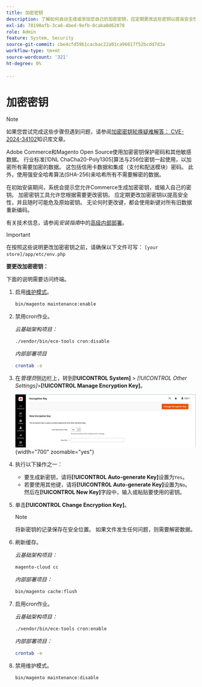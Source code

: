 ```yaml
---
title: 加密密钥
description: 了解如何自动生成或添加您自己的加密密钥，应定期更改这些密钥以提高安全性。
exl-id: 78190afb-3ca6-4bed-9efb-8caba0d62078
role: Admin
feature: System, Security
source-git-commit: cbe4cfd59b1cacbac22a01ca96617f52bcdd7d3a
workflow-type: tm+mt
source-wordcount: '321'
ht-degree: 0%

---
```


# 加密密钥

>[!NOTE]
>
>如果您尝试完成这些步骤但遇到问题，请参阅[加密密钥轮换疑难解答： CVE-2024-34102](https://experienceleague.adobe.com/en/docs/commerce-knowledge-base/kb/troubleshooting/known-issues-patches-attached/troubleshooting-encryption-key-rotation-cve-2024-34102)知识库文章。

Adobe Commerce和Magento Open Source使用加密密钥保护密码和其他敏感数据。 行业标准[!DNL ChaCha20-Poly1305]算法与256位密钥一起使用，以加密所有需要加密的数据。 这包括信用卡数据和集成（支付和配送模块）密码。 此外，使用强安全哈希算法(SHA-256)来哈希所有不需要解密的数据。

在初始安装期间，系统会提示您允许Commerce生成加密密钥，或输入自己的密钥。 加密密钥工具允许您根据需要更改密钥。 应定期更改加密密钥以提高安全性，并且随时可能危及原始密钥。 无论何时更改键，都会使用新键对所有旧数据重新编码。

有关技术信息，请参阅&#x200B;_安装指南_&#x200B;中的[高级内部部署](https://experienceleague.adobe.com/docs/commerce-operations/installation-guide/advanced.html)。

>[!IMPORTANT]
>
>在按照这些说明更改加密密钥之前，请确保以下文件可写： `[your store]/app/etc/env.php`

**要更改加密密钥：**

下面的说明需要访问终端。

1. 启用[维护模式](https://experienceleague.adobe.com/en/docs/commerce-operations/configuration-guide/setup/application-modes#maintenance-mode)。

   ```bash
   bin/magento maintenance:enable
   ```

1. 禁用cron作业。

   _云基础架构项目：_

   ```bash
   ./vendor/bin/ece-tools cron:disable
   ```

   _内部部署项目_

   ```bash
   crontab -e
   ```

1. 在&#x200B;_管理员_&#x200B;侧边栏上，转到&#x200B;**[!UICONTROL System]** > _[!UICONTROL Other Settings]_>**[!UICONTROL Manage Encryption Key]**。

   ![系统加密密钥](./assets/encryption-key.png){width="700" zoomable="yes"}

1. 执行以下操作之一：

   - 要生成新密钥，请将&#x200B;**[!UICONTROL Auto-generate Key]**&#x200B;设置为`Yes`。
   - 若要使用其他键，请将&#x200B;**[!UICONTROL Auto-generate Key]**&#x200B;设置为`No`。 然后在&#x200B;**[!UICONTROL New Key]**&#x200B;字段中，输入或粘贴要使用的密钥。

1. 单击&#x200B;**[!UICONTROL Change Encryption Key]**。

   >[!NOTE]
   >
   >将新密钥的记录保存在安全位置。 如果文件发生任何问题，则需要解密数据。

1. 刷新缓存。

   _云基础架构项目：_

   ```bash
   magento-cloud cc
   ```

   _内部部署项目：_

   ```bash
   bin/magento cache:flush
   ```

1. 启用cron作业。

   _云基础架构项目：_

   ```bash
   ./vendor/bin/ece-tools cron:enable
   ```

   _内部部署项目：_

   ```bash
   crontab -e
   ```

1. 禁用维护模式。

   ```bash
   bin/magento maintenance:disable
   ```
